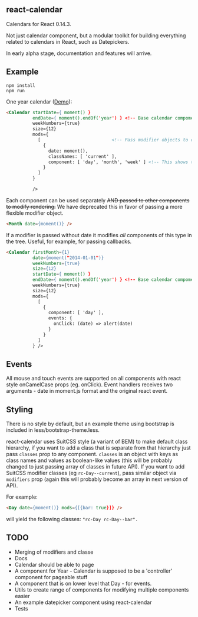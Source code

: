 react-calendar
--------------

Calendars for React 0.14.3.

Not just calendar component, but a modular toolkit for building everything
related to calendars in React, such as Datepickers.

In early alpha stage, documentation and features will arrive.

Example
-------

```
npm install
npm run
```

One year calendar ([Demo](http://freiksenet.github.io/react-calendar/)):

```html
<Calendar startDate={ moment() }
          endDate={ moment().endOf('year') } <!-- Base calendar compoment -->
          weekNumbers={true}
          size={12}
          mods={
            [                           <!-- Pass modifier objects to change rendering -->
              {
                date: moment(),
                classNames: [ 'current' ],
                component: [ 'day', 'month', 'week' ] <!-- This shows the current day, week, and month. -->
              }
            ]
          }

          />
```

Each component can be used separately ~~AND passed to other components to modify
rendering.~~ We have deprecated this in favor of passing a more flexible modifier object.

```html
<Month date={moment()} />
```

If a modifier is passed without date it modifies *all* components of this type in
the tree. Useful, for example, for passing callbacks.

```html
<Calendar firstMonth={1}
          date={moment("2014-01-01")}
          weekNumbers={true}
          size={12}
          startDate={ moment() }
          endDate={ moment().endOf('year') } <!-- Base calendar compoment -->
          weekNumbers={true}
          size={12}
          mods={
            [
              {
                component: [ 'day' ],
                events: {
                  onClick: (date) => alert(date)
                }
              }
            ]
          } />
```

Events
------

All mouse and touch events are supported on all components with react style
onCamelCase props (eg. onClick). Event handlers receives two arguments -
date in moment.js format and the original react event.

Styling
-------

There is no style by default, but an example theme using bootstrap is included
in less/bootstrap-theme.less.

react-calendar uses SuitCSS style (a variant of BEM) to make default class hierarchy,
if you want to add a class that is separate from that hierarchy just pass `classes`
prop to any component. `classes` is an object with keys as class names and values as
boolean-like values (this will be probably changed to just passing array of classes in
future API). If you want to add SuitCSS modifier classes (eg `rc-Day--current`),
pass similar object via `modifiers` prop (again this will probably become an array
in next version of API).

For example:

```html
<Day date={moment()} mods={[{bar: true}]} />
```

will yield the following classes: `"rc-Day rc-Day--bar".`

TODO
----

* Merging of modifiers and classe
* Docs
* Calendar should be able to page
* A component for Year - Calendar is supposed to be a 'controller' component for
  pageable stuff
* A component that is on lower level that Day - for events.
* Utils to create range of components for modifying multiple components easier
* An example datepicker component using react-calendar
* Tests
